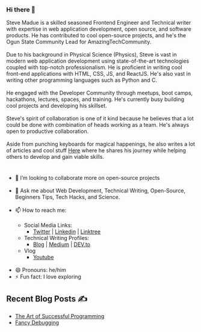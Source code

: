 ### Hi there 👋
Steve Madue is a skilled seasoned Frontend Engineer and Technical writer with expertise in web application development, open source, and software products. He has contributed to cool open-source projects, and he's the Ogun State Community Lead for AmazingTechCommunity. <br><br>
Due to his background in Physical Science (Physics), Steve is vast in modern web application development using state-of-the-art technologies coupled with top-notch professionalism. He is proficient in writing cool front-end applications with HTML, CSS, JS, and ReactJS. He's also vast in writing other programming languages such as Python and C.<br><br>
He engaged with the Developer Community through meetups, boot camps, hackathons, lectures, spaces, and training. He's currently busy building cool projects and developing his skillset.<br><br>
Steve's spirit of collaboration is one of it kind because he believes that a lot could be done with combination of heads working as a team. He's always open to productive collaboration.<br><br>
Aside from punching keyboards for magical happenings, he also writes a lot of articles and cool stuff <a href="https://madue.hashnode.dev/" target="_blank">Here</a> where he shares his journey while helping others to develop and gain viable skills.
#
- 👯 I’m looking to collaborate more on open-source projects<br><br>
- 💬 Ask me about Web Development, Technical Writing, Open-Source, Beginners Tips, Tech Hacks, and Science.<br><br>
- 📫 How to reach me:<br><br>
  - Social Media Links:
    - [Twitter](https://twitter.com/stevemadue) | [Linkedin](https://linkedin.com/in/madue) | [Linktree](https://linktr.ee/stevemadue)
  - Technical Writing Profiles:
    - [Blog](https://madue.hashnode.dev/) | [Medium](https://madue.medium.com) | [DEV.to](https://dev.to/madue) 
  - Vlog
    - [Youtube](https://youtube.com/@stevemadue) <br><br>
- 😄 Pronouns: he/him<br>
- ⚡ Fun fact: I love exploring

## Recent Blog Posts ✍️
- [The Art of Successful Programming](https://madue.hashnode.dev/the-art-of-successful-programming)
- [Fancy Debugging](https://madue.hashnode.dev/fancy-debugging)

<!--
**waleakaje/waleakaje** is a ✨ _special_ ✨ repository because its `README.md` (this file) appears on your GitHub profile.

Here are some ideas to get you started:

- 🔭 I’m currently working on ...
- 🌱 I’m currently learning ...
- 👯 I’m looking to collaborate on ...
- 🤔 I’m looking for help with ...
- 💬 Ask me about ...
- 📫 How to reach me: ...
- 😄 Pronouns: ...
- ⚡ Fun fact: ...
-->
